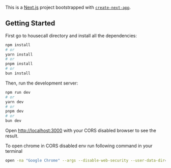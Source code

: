 This is a [Next.js](https://nextjs.org) project bootstrapped with [`create-next-app`](https://nextjs.org/docs/app/api-reference/cli/create-next-app).

## Getting Started

First go to housecall directory and install all the dependencies:

```bash
npm install
# or
yarn install
# or
pnpm install
# or
bun install
```

Then, run the development server:

```bash
npm run dev
# or
yarn dev
# or
pnpm dev
# or
bun dev
```

Open [http://localhost:3000](http://localhost:3000) with your CORS disabled browser to see the result.

To open chrome in CORS disabled env run following command in your terminal
```bash
open -na "Google Chrome" --args --disable-web-security --user-data-dir="/tmp/chrome_dev"
```
